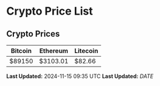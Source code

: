 # Crypto Price List

## Crypto Prices
| Bitcoin | Ethereum | Litecoin |
| ------- | -------- | -------- |
| $89150 | $3103.01 | $82.66 |
**Last Updated:** 2024-11-15 09:35 UTC
**Last Updated:** $DATE$

